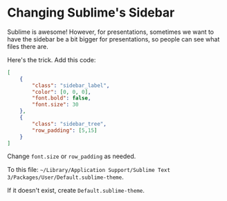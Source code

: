 # Changing Sublime's Sidebar

Sublime is awesome! However, for presentations, sometimes we want to have the sidebar be a bit bigger for presentations, so people can see what files there are. 

Here's the trick. Add this code:

```json
[
    {
        "class": "sidebar_label",
        "color": [0, 0, 0],
        "font.bold": false,
        "font.size": 30
    },
    {
        "class": "sidebar_tree",
        "row_padding": [5,15]
    }
]
```

Change `font.size` or `row_padding` as needed.

To this file: `~/Library/Application Support/Sublime Text 3/Packages/User/Default.sublime-theme`.

If it doesn't exist, create `Default.sublime-theme`.
